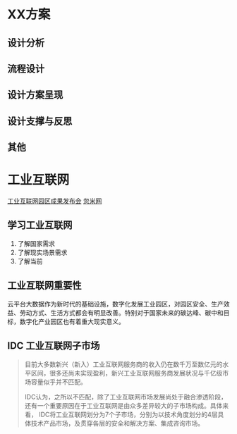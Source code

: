 # XX方案

## 设计分析

## 流程设计

## 设计方案呈现

## 设计支撑与反思


## 其他

# 工业互联网

[工业互联网园区成果发布会](./工业互联网园区成果发布会.md)
[忽米网](https://www.360humi.com/)

## 学习工业互联网

1. 了解国家需求
2. 了解现实场景需求
3. 了解当前

## 工业互联网重要性

云平台大数据作为新时代的基础设施，数字化发展工业园区，对园区安全、生产效益、劳动方式、生活方式都会有明显改善。特别对于国家未来的碳达峰、碳中和目标，数字化产业园区也有着重大现实意义。

## IDC 工业互联网子市场

> 目前大多数新兴（新入）工业互联网服务商的收入仍在数千万至数亿元的水平区间，很多还尚未实现盈利，新兴工业互联网服务商发展状况与千亿级市场容量似乎并不匹配。
>
> IDC认为，之所以不匹配，除了工业互联网市场发展尚处于融合渗透阶段，还有一个重要原因在于工业互联网是由众多差异较大的子市场构成。具体来看， IDC将工业互联网划分为7个子市场，分别为以技术角度划分的4层具体技术产品市场，及贯穿各层的安全和解决方案、集成咨询市场。
